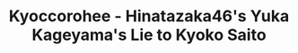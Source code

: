 ---
layout: videojs
title:  Kyoccorohee - Hinatazaka46's Yuka Kageyama's Lie to Kyoko Saito
description: >+
    From "Kyoccorohee" (TV Asahi), November 21, 2022

    Translation by @sasori39883522
id: qH7ucsja7sw6
lang: en
subtitles: キョコロヒー日向坂46影山優佳が齊藤京子についていた嘘.en.vtt
video_url: https://www.youtube.com/embed/kIqpM8XgxQw?end=162
thumbnail: https://i.ytimg.com/vi/kIqpM8XgxQw/maxresdefault.jpg
plink: https://hinatacampaign.github.io/kyoccorohee-kage-world-cup.html
upload_date: 2022-11-25
---